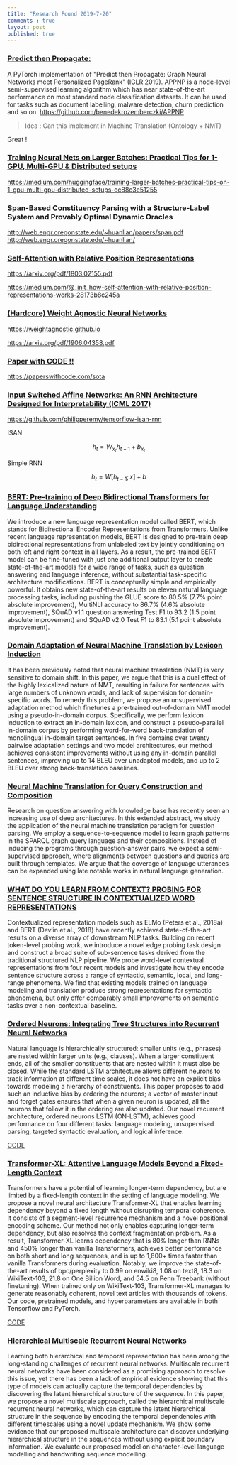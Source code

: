 ```yaml
---
title: "Research Found 2019-7-20"
comments : true
layout: post
published: true
---
```


### [Predict then Propagate:](https://github.com/benedekrozemberczki/APPNP)

A PyTorch implementation of "Predict then Propagate: Graph Neural Networks meet Personalized PageRank" (ICLR 2019). APPNP is a node-level semi-supervised learning algorithm which has near state-of-the-art performance on most standard node classification datasets. It can be used for tasks such as document labelling, malware detection, churn prediction and so on.
https://github.com/benedekrozemberczki/APPNP



> Idea : 
Can this implement in Machine Translation (Ontology + NMT)

Great !

### [Training Neural Nets on Larger Batches: Practical Tips for 1-GPU, Multi-GPU & Distributed setups](https://medium.com/huggingface/training-larger-batches-practical-tips-on-1-gpu-multi-gpu-distributed-setups-ec88c3e51255)

https://medium.com/huggingface/training-larger-batches-practical-tips-on-1-gpu-multi-gpu-distributed-setups-ec88c3e51255


### Span-Based Constituency Parsing with a Structure-Label System and Provably Optimal Dynamic Oracles

http://web.engr.oregonstate.edu/~huanlian/papers/span.pdf
http://web.engr.oregonstate.edu/~huanlian/



### [Self-Attention with Relative Position Representations](https://arxiv.org/pdf/1803.02155.pdf)

https://arxiv.org/pdf/1803.02155.pdf

https://medium.com/@_init_how-self-attention-with-relative-position-representations-works-28173b8c245a

### [(Hardcore) Weight Agnostic Neural Networks](https://arxiv.org/pdf/1906.04358.pdf)

https://weightagnostic.github.io

https://arxiv.org/pdf/1906.04358.pdf

### [Paper with CODE !!](https://paperswithcode.com/sota)

https://paperswithcode.com/sota


### [Input Switched Affine Networks: An RNN Architecture Designed for Interpretability (ICML 2017)](https://github.com/philipperemy/tensorflow-isan-rnn)

https://github.com/philipperemy/tensorflow-isan-rnn

ISAN

$$
    h_t = W_{x_t}h_{t-1} + b_{x_t}
$$

Simple RNN

$$
    h_t = W[h_{t-1};x] + b
$$


### [BERT: Pre-training of Deep Bidirectional Transformers for Language Understanding](https://arxiv.org/abs/1810.04805)

We introduce a new language representation model called BERT, which stands for Bidirectional Encoder Representations from Transformers. Unlike recent language representation models, BERT is designed to pre-train deep bidirectional representations from unlabeled text by jointly conditioning on both left and right context in all layers. As a result, the pre-trained BERT model can be fine-tuned with just one additional output layer to create state-of-the-art models for a wide range of tasks, such as question answering and language inference, without substantial task-specific architecture modifications. 
BERT is conceptually simple and empirically powerful. It obtains new state-of-the-art results on eleven natural language processing tasks, including pushing the GLUE score to 80.5% (7.7% point absolute improvement), MultiNLI accuracy to 86.7% (4.6% absolute improvement), SQuAD v1.1 question answering Test F1 to 93.2 (1.5 point absolute improvement) and SQuAD v2.0 Test F1 to 83.1 (5.1 point absolute improvement).

### [Domain Adaptation of Neural Machine Translation by Lexicon Induction](https://arxiv.org/pdf/1906.00376.pdf)

It has been previously noted that neural machine translation (NMT) is very sensitive to
domain shift. In this paper, we argue that
this is a dual effect of the highly lexicalized
nature of NMT, resulting in failure for sentences with large numbers of unknown words,
and lack of supervision for domain-specific
words. To remedy this problem, we propose an
unsupervised adaptation method which finetunes a pre-trained out-of-domain NMT model
using a pseudo-in-domain corpus. Specifically, we perform lexicon induction to extract an in-domain lexicon, and construct a
pseudo-parallel in-domain corpus by performing word-for-word back-translation of monolingual in-domain target sentences. In five
domains over twenty pairwise adaptation settings and two model architectures, our method
achieves consistent improvements without using any in-domain parallel sentences, improving up to 14 BLEU over unadapted models,
and up to 2 BLEU over strong back-translation
baselines.

### [Neural Machine Translation for Query Construction and Composition](https://uclmr.github.io/nampi/extended_abstracts/soru.pdf)

Research on question answering with knowledge
base has recently seen an increasing use of deep
architectures. In this extended abstract, we study
the application of the neural machine translation
paradigm for question parsing. We employ a
sequence-to-sequence model to learn graph patterns in the SPARQL graph query language and
their compositions. Instead of inducing the programs through question-answer pairs, we expect
a semi-supervised approach, where alignments
between questions and queries are built through
templates. We argue that the coverage of language
utterances can be expanded using late notable
works in natural language generation.

### [WHAT DO YOU LEARN FROM CONTEXT? PROBING FOR SENTENCE STRUCTURE IN CONTEXTUALIZED WORD REPRESENTATIONS](https://openreview.net/pdf?id=SJzSgnRcKX)

Contextualized representation models such as ELMo (Peters et al., 2018a) and
BERT (Devlin et al., 2018) have recently achieved state-of-the-art results on a
diverse array of downstream NLP tasks. Building on recent token-level probing
work, we introduce a novel edge probing task design and construct a broad suite
of sub-sentence tasks derived from the traditional structured NLP pipeline. We
probe word-level contextual representations from four recent models and investigate how they encode sentence structure across a range of syntactic, semantic,
local, and long-range phenomena. We find that existing models trained on language modeling and translation produce strong representations for syntactic phenomena, but only offer comparably small improvements on semantic tasks over a
non-contextual baseline.

### [Ordered Neurons: Integrating Tree Structures into Recurrent Neural Networks](https://arxiv.org/abs/1810.09536)

Natural language is hierarchically structured: smaller units (e.g., phrases) are nested within larger units (e.g., clauses). When a larger constituent ends, all of the smaller constituents that are nested within it must also be closed. While the standard LSTM architecture allows different neurons to track information at different time scales, it does not have an explicit bias towards modeling a hierarchy of constituents. This paper proposes to add such an inductive bias by ordering the neurons; a vector of master input and forget gates ensures that when a given neuron is updated, all the neurons that follow it in the ordering are also updated. Our novel recurrent architecture, ordered neurons LSTM (ON-LSTM), achieves good performance on four different tasks: language modeling, unsupervised parsing, targeted syntactic evaluation, and logical inference.

[CODE](https://github.com/yikangshen/Ordered-Neurons)

### [Transformer-XL: Attentive Language Models Beyond a Fixed-Length Context](https://arxiv.org/abs/1901.02860)

Transformers have a potential of learning longer-term dependency, but are limited by a fixed-length context in the setting of language modeling. We propose a novel neural architecture Transformer-XL that enables learning dependency beyond a fixed length without disrupting temporal coherence. It consists of a segment-level recurrence mechanism and a novel positional encoding scheme. Our method not only enables capturing longer-term dependency, but also resolves the context fragmentation problem. As a result, Transformer-XL learns dependency that is 80% longer than RNNs and 450% longer than vanilla Transformers, achieves better performance on both short and long sequences, and is up to 1,800+ times faster than vanilla Transformers during evaluation. Notably, we improve the state-of-the-art results of bpc/perplexity to 0.99 on enwiki8, 1.08 on text8, 18.3 on WikiText-103, 21.8 on One Billion Word, and 54.5 on Penn Treebank (without finetuning). When trained only on WikiText-103, Transformer-XL manages to generate reasonably coherent, novel text articles with thousands of tokens. Our code, pretrained models, and hyperparameters are available in both Tensorflow and PyTorch.

[CODE](https://github.com/kimiyoung/transformer-xl)


### [Hierarchical Multiscale Recurrent Neural Networks](https://www.semanticscholar.org/paper/Hierarchical-Multiscale-Recurrent-Neural-Networks-Chung-Ahn/0ca2bd0e40a8f0a57665535ae1c31561370ad183)

Learning both hierarchical and temporal representation has been among the long-standing challenges of recurrent neural networks. Multiscale recurrent neural networks have been considered as a promising approach to resolve this issue, yet there has been a lack of empirical evidence showing that this type of models can actually capture the temporal dependencies by discovering the latent hierarchical structure of the sequence. In this paper, we propose a novel multiscale approach, called the hierarchical multiscale recurrent neural networks, which can capture the latent hierarchical structure in the sequence by encoding the temporal dependencies with different timescales using a novel update mechanism. We show some evidence that our proposed multiscale architecture can discover underlying hierarchical structure in the sequences without using explicit boundary information. We evaluate our proposed model on character-level language modelling and handwriting sequence modelling.
